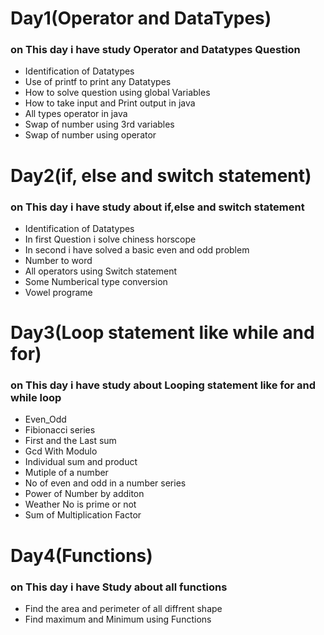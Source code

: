 <h1>Day1(Operator and DataTypes)</h1>
<h3>on This day i have study Operator and Datatypes Question</h3>
<ul><li>Identification of Datatypes</li>
    <li>Use of printf to print any Datatypes</li>
    <li>How to solve question using global Variables</li>
    <li>How to take input and Print output in java</li>
    <li>All types operator in java</li>
    <li>Swap of number using 3rd variables</li>
    <li>Swap of number using operator</li>
 </ul>
 <h1>Day2(if, else and switch statement)</h1>
 <h3>on This day i have study about if,else and switch statement</h3>
 <ul><li>Identification of Datatypes</li>
    <li>In first Question i solve chiness horscope</li>
    <li>In second i have solved a basic even and odd problem</li>
    <li>Number to word </li>
    <li>All operators using Switch statement</li>
    <li>Some Numberical type conversion</li>
    <li>Vowel programe</li>
 </ul>
 <h1>Day3(Loop statement like while and for)</h1>
 <h3>on This day i have study about Looping statement like for and while loop</h3>
 <ul><li>Even_Odd</li>
    <li>Fibionacci series</li>
    <li>First and the Last sum</li>
    <li>Gcd With Modulo</li>
    <li>Individual sum and product</li>
    <li>Mutiple of a number</li>
    <li>No of even and odd in a number series</li>
    <li>Power of Number by additon</li>
    <li>Weather No is prime or not</li>
    <li>Sum of Multiplication Factor</li>
 </ul>
<h1>Day4(Functions)</h1>
<h3>on This day i have Study about all functions</h3>
<ul><li>Find the area and perimeter of all diffrent shape</li>
    <li>Find maximum and Minimum using Functions</li>
 </ul>
